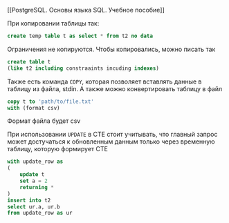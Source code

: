 [[PostgreSQL. Основы языка SQL. Учебное пособие]]

При копировании таблицы так:
```sql
create temp table t as select * from t2 no data
```
Ограничения не копируются. Чтобы копировались, можно писать так
```sql
create table t 
(like t2 including constraaints incuding indexes)
```

Также есть команда `COPY`, которая позволяет вставлять данные в таблицу из файла, stdin. А также можно конвертировать таблицу в файл
```sql
copy t to 'path/to/file.txt'
with (format csv)
```
Формат файла будет csv

При использовании `UPDATE` в CTE стоит учитывать, что главный запрос может достучаться к обновленным данным только через временную таблицу, которую формирует CTE
```sql
with update_row as 
(
	update t
	set a = 2
	returning *
)
insert into t2 
select ur.a, ur.b
from update_row as ur
```
